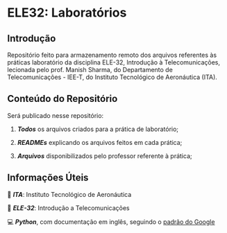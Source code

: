 # ELE32: Laboratórios

## Introdução

Repositório feito para armazenamento remoto dos arquivos referentes às práticas laboratório da disciplina ELE-32, Introdução à Telecomunicações, lecionada pelo prof. Manish Sharma, do Departamento de Telecomunicações - IEE-T, do Instituto Tecnológico de Aeronáutica (ITA).

## Conteúdo do Repositório

Será publicado nesse repositório:

1. ***Todos*** os arquivos criados para a prática de laboratório;

2. ***READMEs*** explicando os arquivos feitos em cada prática;

3. ***Arquivos*** disponibilizados pelo professor referente à prática;

## Informações Úteis

📍 ***ITA***: Instituto Tecnológico de Aeronáutica

📕 ***ELE-32***: Introdução a Telecomunicações

💻 ***Python***, com documentação em inglês, seguindo o [padrão do Google](https://github.com/google/styleguide/blob/gh-pages/pyguide.md#s3.8-comments-and-docstrings)
